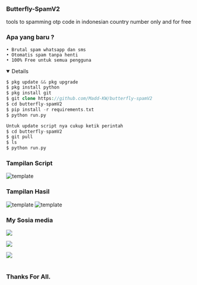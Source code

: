 ### Butterfly-SpamV2
tools to spamming otp code in indonesian country number only and for free

### Apa yang baru ?

    • Brutal spam whatsapp dan sms
    • Otomatis spam tanpa henti
    • 100% Free untuk semua pengguna

<details open>

```php
$ pkg update && pkg upgrade
$ pkg install python
$ pkg install git
$ git clone https://github.com/Madd-KW/butterfly-spamV2
$ cd butterfly-spamV2
$ pip install -r requirements.txt
$ python run.py

Untuk update script nya cukup ketik perintah
$ cd butterfly-spamV2
$ git pull
$ ls
$ python run.py
```
</details>

  
### Tampilan Script
![template](https://raw.githubusercontent.com/Madd-KW/butterfly-spamV2/refs/heads/main/arsip/IMG_20250215_143009.jpg)
### Tampilan Hasil 
![template](https://raw.githubusercontent.com/Madd-KW/butterfly-spamV2/refs/heads/main/arsip/Screenshot_2025-02-09-07-19-23-65_6012fa4d4ddec268fc5c7112cbb265e7.jpg)
![template](https://raw.githubusercontent.com/Madd-KW/butterfly-spamV2/refs/heads/main/arsip/Screenshot_2025-02-09-07-18-27-53_cf3cf72bd8e53b0db7ddb0a6f2208af9.jpg)

### My Sosia media

[![](https://img.shields.io/badge/Donasi-green?logo=Donasi&logoColor=Yellow&labelColor=Black)](https://saweria.co/MaddKW)

[![](https://img.shields.io/badge/Youtube-red?logo=Youtube&logoColor=red&labelColor=white)](https://m.youtube.com/@MaddKW)

[![](https://img.shields.io/badge/Whatsapp-CHAT-green?logo=Whatsapp&logoColor=Brightgreen&labelColor=white)](https://wa.me/6283870666827?text=permisi+bang) <br><br>

### Thanks For All.
